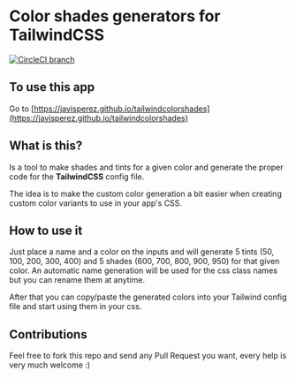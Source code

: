 # Color shades generators for TailwindCSS

[![CircleCI branch](https://img.shields.io/circleci/project/github/javisperez/tailwindcolorshades/master.svg)](https://circleci.com/gh/javisperez/tailwindcolorshades/tree/master)

## To use this app
Go to [https://javisperez.github.io/tailwindcolorshades](https://javisperez.github.io/tailwindcolorshades)

## What is this?
Is a tool to make shades and tints for a given color and generate the proper code for the **TailwindCSS** config file.

The idea is to make the custom color generation a bit easier when creating custom color variants to use in your app's CSS.

## How to use it
Just place a name and a color on the inputs and will generate 5 tints (50, 100, 200, 300, 400) and 5 shades (600, 700, 800, 900, 950) for that given color. An automatic name generation will be used for the css class names but you can rename them at anytime.

After that you can copy/paste the generated colors into your Tailwind config file and start using them in your css.

## Contributions
Feel free to fork this repo and send any Pull Request you want, every help is very much welcome :)
